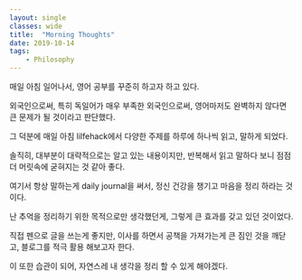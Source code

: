 ```yaml
---
layout: single
classes: wide
title:  "Morning Thoughts"
date: 2019-10-14
tags:
    - Philosophy
---
```


매일 아침 일어나서, 영어 공부를 꾸준히 하고자 하고 있다.

외국인으로써, 특히 독일어가 매우 부족한 외국인으로써, 영어마저도 완벽하지 않다면 큰 문제가 될 것이라고 판단했다.

그 덕분에 매일 아침 lilfehack에서 다양한 주제를 하루에 하나씩 읽고, 말하게 되었다.

솔직히, 대부분이 대략적으로는 알고 있는 내용이지만, 반복해서 읽고 말하다 보니 점점 더 머릿속에 굳혀지는 것 같아 좋다.

여기서 항상 말하는게 daily journal을 써서, 정신 건강을 챙기고 마음을 정리 하라는 것이다. 

난 추억을 정리하기 위한 목적으로만 생각했던게, 그렇게 큰 효과를 갖고 있던 것이었다.

직접 펜으로 글을 쓰는게 좋지만, 이사를 하면서 공책을 가져가는게 큰 짐인 것을 깨닫고, 블로그를 적극 활용 해보고자 한다.

이 또한 습관이 되어, 자연스레 내 생각을 정리 할 수 있게 해야겠다.